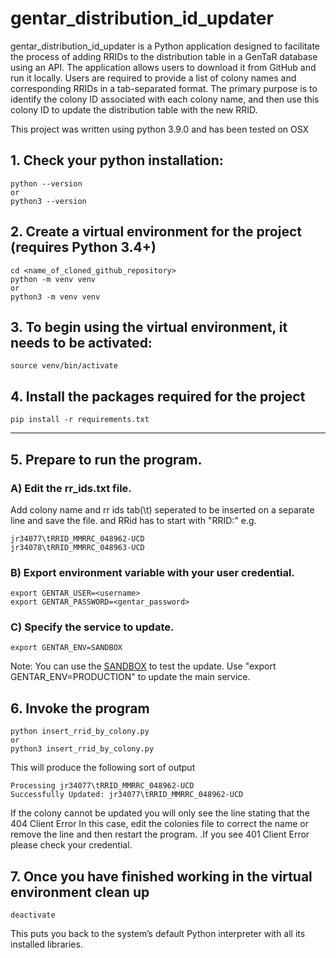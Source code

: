 # gentar_distribution_id_updater
gentar_distribution_id_updater is a Python application designed to facilitate the process of adding RRIDs to the distribution table in a GenTaR database using an API. 
The application allows users to download it from GitHub and run it locally. Users are required to provide a list of colony names and corresponding RRIDs in a tab-separated format.
The primary purpose is to identify the colony ID associated with each colony name, and then use this colony ID to update the distribution table with the new RRID.

This project was written using python 3.9.0
and has been tested on OSX

## 1. Check your python installation:

```
python --version
or
python3 --version
```

## 2. Create a virtual environment for the project (requires Python 3.4+)

```
cd <name_of_cloned_github_repository>
python -m venv venv
or
python3 -m venv venv
```

## 3. To begin using the virtual environment, it needs to be activated:

```
source venv/bin/activate
```

## 4. Install the packages required for the project

```
pip install -r requirements.txt
```
---
## 5. Prepare to run the program.

### A) Edit the rr_ids.txt file.

Add  colony name and rr ids tab(\t) seperated to be inserted on a separate line and save the file.
and RRid has to start with "RRID:" e.g.
```
jr34077\tRRID_MMRRC_048962-UCD
jr34078\tRRID_MMRRC_048963-UCD
```
### B) Export environment variable with your user credential.
```
export GENTAR_USER=<username>
export GENTAR_PASSWORD=<gentar_password>
```
### C) Specify the service to update.
```
export GENTAR_ENV=SANDBOX
```
Note: You can use the <a href="https://www.gentar.org/production-tracker-sandbox/#/">SANDBOX</a> to test the update.
Use "export GENTAR_ENV=PRODUCTION" to update the main service.

## 6. Invoke the program
```
python insert_rrid_by_colony.py
or
python3 insert_rrid_by_colony.py
```
This will produce the following sort of output
```
Processing jr34077\tRRID_MMRRC_048962-UCD
Successfully Updated: jr34077\tRRID_MMRRC_048962-UCD
```
If the colony cannot be updated  you will only see the line stating that the  404 Client Error In this case, edit the colonies file to correct the name or remove the line and then restart the program.
.If you see 401 Client Error please check your credential.
## 7. Once you have finished working in the virtual environment clean up

```
deactivate
```

This puts you back to the system’s default Python interpreter
with all its installed libraries.


